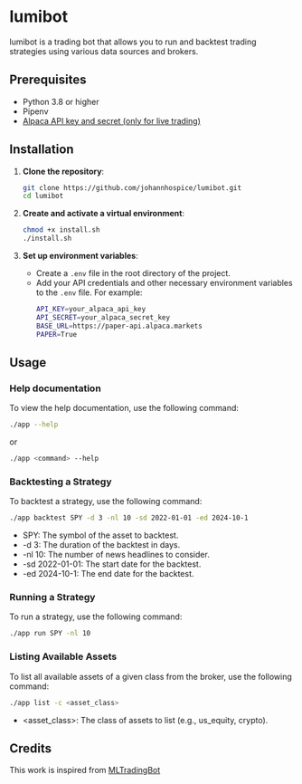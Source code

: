 # lumibot

lumibot is a trading bot that allows you to run and backtest trading strategies using various data sources and brokers.

## Prerequisites
- Python 3.8 or higher
- Pipenv
- [Alpaca API key and secret (only for live trading)](https://alpaca.markets/)

## Installation

1. **Clone the repository**:
    ```sh
    git clone https://github.com/johannhospice/lumibot.git
    cd lumibot
    ```

2. **Create and activate a virtual environment**:
    ```sh
    chmod +x install.sh
    ./install.sh
    ```

3. **Set up environment variables**:
    - Create a `.env` file in the root directory of the project.
    - Add your API credentials and other necessary environment variables to the `.env` file. For example:
        ```sh
        API_KEY=your_alpaca_api_key
        API_SECRET=your_alpaca_secret_key
        BASE_URL=https://paper-api.alpaca.markets
        PAPER=True
        ```

## Usage

### Help documentation

To view the help documentation, use the following command:
```sh
./app --help
```
or
```sh
./app <command> --help
```

### Backtesting a Strategy

To backtest a strategy, use the following command:
```sh
./app backtest SPY -d 3 -nl 10 -sd 2022-01-01 -ed 2024-10-1
```

- SPY: The symbol of the asset to backtest.
- -d 3: The duration of the backtest in days.
- -nl 10: The number of news headlines to consider.
- -sd 2022-01-01: The start date for the backtest.
- -ed 2024-10-1: The end date for the backtest.

### Running a Strategy

To run a strategy, use the following command:
```sh
./app run SPY -nl 10
```

### Listing Available Assets

To list all available assets of a given class from the broker, use the following command:
```sh
./app list -c <asset_class>
```
- <asset_class>: The class of assets to list (e.g., us_equity, crypto).

## Credits

This work is inspired from [MLTradingBot](https://github.com/nicknochnack/MLTradingBot)